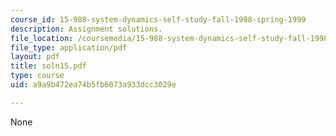 ```yaml
---
course_id: 15-988-system-dynamics-self-study-fall-1998-spring-1999
description: Assignment solutions.
file_location: /coursemedia/15-988-system-dynamics-self-study-fall-1998-spring-1999/a9a9b472ea74b5fb6073a933dcc3029e_soln15.pdf
file_type: application/pdf
layout: pdf
title: soln15.pdf
type: course
uid: a9a9b472ea74b5fb6073a933dcc3029e

---
```

None
